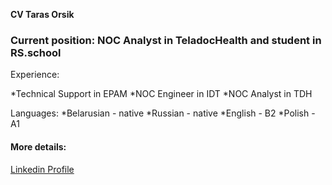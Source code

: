 **CV Taras Orsik**

### Current position: NOC Analyst in TeladocHealth and student in RS.school

Experience:

*Technical Support in EPAM
*NOC Engineer in IDT
*NOC Analyst in TDH

Languages:
*Belarusian - native
*Russian - native
*English - B2
*Polish - A1

#### More details:

[Linkedin Profile](https://www.linkedin.com/in/tarasorsik/) 


